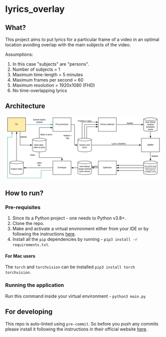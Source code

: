 # lyrics_overlay

## What?

This project aims to put lyrics for a particular frame of a video in an optimal location avoiding
overlap with the main subjects of the video.

Assumptions:
1. In this case "subjects" are "persons".
2. Number of subjects = 1
3. Maximum time-length = 5 minutes
4. Maximum frames per second = 60
5. Maximum resolution = 1920x1080 (FHD)
5. No time-overlapping lyrics

## Architecture

![flow](./docs/flow.svg)

## How to run?

### Pre-requisites
1. Since its a Python project - one needs to Python v3.8+.
1. Clone the repo.
2. Make and activate a virtual environment either from your IDE or by following the instructions [here](https://docs.python.org/3/tutorial/venv.html).
3. Install all the `pip` dependencies by running - `pip3 install -r requirements.txt`.

#### For Mac users
The `torch` and `torchvision` can be installed `pip3 install torch torchvision`.

### Running the application

Run this command inside your virtual environment - `python3 main.py`

## For developing

This repo is auto-linted using `pre-commit`. So before you push any commits
please install it following the instructions in their official website [here](https://pre-commit.com/#installation).
